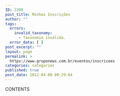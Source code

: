 ```yaml
---
ID: 2209
post_title: Minhas Inscrições
author: ""
tags:
  errors:
    invalid_taxonomy:
      - Taxonomia inválida.
  error_data: [ ]
post_excerpt: ""
layout: page
permalink: >
  https://www.gruponews.com.br/eventos/inscricoes
categories: categories
published: true
post_date: 2012-04-08 00:29:04
---
```

CONTENTS